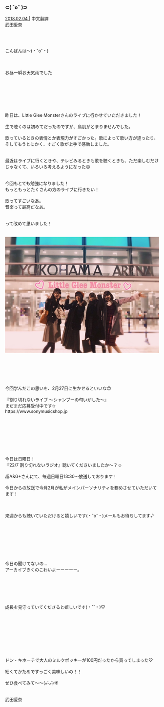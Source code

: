 ### ⊂︎( ˆoˆ )⊃︎
<a target="_blank" rel="noreferrer noopener" href="http://blog.nanabunnonijyuuni.com/s/n227/diary/detail/503?ima=1221&cd=blog">2018.02.04 </a>| 中文翻譯<a target="_blank" rel="noreferrer noopener" href=""></a><br>
武田愛奈<br>
<p><br><br><br>
こんばんは〜(﹡ˆoˆ﹡)<br><br><br><br>
お昼一瞬お天気雨でした<br><br><br><br><br><br><br><br>
昨日は、Little Glee Monsterさんのライブに行かせていただきました！<br><br>
生で聴くのは初めてだったのですが、鳥肌がとまりませんでした。<br><br>
歌っているときの表情とか表現力がすごかった。歌によって歌い方が違ったり、そしてもうとにかく、すごく歌が上手で感動しました。<br><br><br>
最近はライブに行くときや、テレビみるときも歌を聴くときも、ただ楽しむだけじゃなくて、いろいろ考えるようになった😊<br><br><br>
今回もとても勉強になりました！<br>
もっともっとたくさんの方のライブに行きたい！<br><br>	
歌ってすごいなあ。<br>
音楽って最高だなあ。<br><br><br>
って改めて思いました！<br><br><br>
<img src="../../../../../Album/Backup/Blog/Aina/Feb2018/20180204_Blog_Aina_1.jpg"><br><br><br><br><br><br><br>
今回学んだこの思いを、2月27日に生かせるといいな😊<br><br>
『割り切れないライブ 〜シャンプーの匂いがした〜』<br>
まだまだ応募受付中です✩︎<br>
https://www.sonymusicshop.jp<br><br><br><br><br><br><br><br><br>
今日は日曜日！<br>
『22/7 割り切れないラジオ』聴いてくださいましたか〜？☺️<br><br>
超A&G+さんにて、毎週日曜日13:30〜放送しております！<br><br>
今日からの放送で今月2月が私がメインパーソナリティを務めさせていただいてます！<br><br><br><br>
来週からも聴いていただけると嬉しいです(﹡ˆoˆ﹡)メールもお待ちしてます♪<br><br><br><br><br><br><br><br><br>
今日の聞けてないの…<br>
アーカイブきくのこわいよーーーーー。<br><br><br><br><br><br><br>
成長を見守っていてくださると嬉しいです(﹡ˆˆ﹡)♡<br><br><br><br><br><br><br><br><br><br>
ドン・キホーテで大人のミルクポッキーが100円だったから買ってしまった♡<br><br>
細くてかためですっごく美味しいの！！<br><br>
ぜひ食べてみて〜〜(๑˃̵ᴗ˂̵)☀️<br><br><br>
武田愛奈</p>
